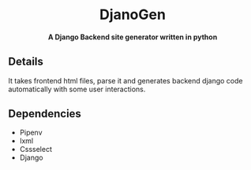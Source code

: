 <h1 align="center">
  <br>
  DjanoGen
  <br>
</h1>

<h4 align="center">A Django Backend site generator written in python</h4>

## Details
It takes frontend html files, parse it and generates backend django code automatically with some user interactions.

## Dependencies
* Pipenv
* lxml
* Cssselect
* Django

